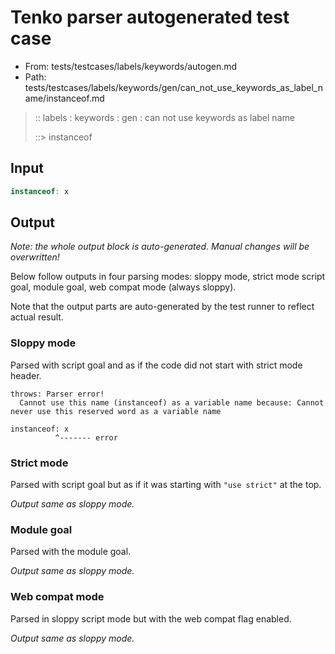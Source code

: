 # Tenko parser autogenerated test case

- From: tests/testcases/labels/keywords/autogen.md
- Path: tests/testcases/labels/keywords/gen/can_not_use_keywords_as_label_name/instanceof.md

> :: labels : keywords : gen : can not use keywords as label name
>
> ::> instanceof

## Input


`````js
instanceof: x
`````

## Output

_Note: the whole output block is auto-generated. Manual changes will be overwritten!_

Below follow outputs in four parsing modes: sloppy mode, strict mode script goal, module goal, web compat mode (always sloppy).

Note that the output parts are auto-generated by the test runner to reflect actual result.

### Sloppy mode

Parsed with script goal and as if the code did not start with strict mode header.

`````
throws: Parser error!
  Cannot use this name (instanceof) as a variable name because: Cannot never use this reserved word as a variable name

instanceof: x
          ^------- error
`````

### Strict mode

Parsed with script goal but as if it was starting with `"use strict"` at the top.

_Output same as sloppy mode._

### Module goal

Parsed with the module goal.

_Output same as sloppy mode._

### Web compat mode

Parsed in sloppy script mode but with the web compat flag enabled.

_Output same as sloppy mode._
